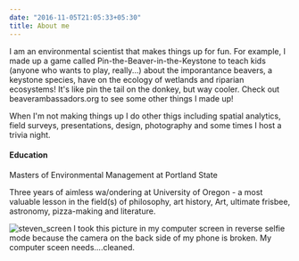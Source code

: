 ```yaml
---
date: "2016-11-05T21:05:33+05:30"
title: About me
---
```



I am an environmental scientist that makes things up for fun. For example, I made up a game called Pin-the-Beaver-in-the-Keystone to teach kids (anyone who wants to play, really...) about the imporantance beavers, a keystone species, have on the ecology of wetlands and riparian ecosystems! It's like pin the tail on the donkey, but way cooler. Check out beaverambassadors.org to see some other things I made up!

When I'm not making things up I do other thigs including spatial analytics, field surveys, presentations, design, photography and some times I host a trivia night.

#### Education

Masters of Environmental Management at Portland State

Three years of aimless wa/ondering at University of Oregon - a most valuable lesson in the field(s) of philosophy, art history, Art, ultimate frisbee, astronomy, pizza-making and literature.


![steven_screen](/img/steven_screen.jpg)
I took this picture in my computer screen in reverse selfie mode because the camera on the back side of my phone is broken. My computer sceen needs....cleaned.
